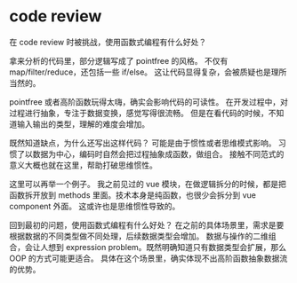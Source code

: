 # code review

在 code review 时被挑战，使用函数式编程有什么好处？

拿来分析的代码里，部分逻辑写成了 pointfree 的风格。
不仅有 map/filter/reduce，还包括一些 if/else。
这让代码显得复杂，会被质疑也是理所当然的。

pointfree 或者高阶函数玩得太嗨，确实会影响代码的可读性。
在开发过程中，对过程进行抽象，专注于数据变换，感觉写得很流畅。
但是在看代码的时候，不知道输入输出的类型，理解的难度会增加。

既然知道缺点，为什么还写出这样代码？
可能是由于惯性或者思维模式影响。
习惯了以数据为中心，编码时自然会把过程抽象成函数，做组合。
接触不同范式的意义大概也就在这里，帮助打破思维惯性。

这里可以再举一个例子。
我之前见过的 vue 模块，在做逻辑拆分的时候，都是把函数拆开放到 methods 里面。技术本身是纯函数，也很少会拆分到 vue component 外面。
这或许也是思维惯性导致的。

回到最初的问题，使用函数式编程有什么好处？
在之前的具体场景里，需求是要根据数据的不同类型做不同处理，后续数据类型会增加。
数据与操作的二维组合，会让人想到 expression problem。既然明确知道只有数据类型会扩展，那么 OOP 的方式可能更适合。
具体在这个场景里，确实体现不出高阶函数抽象数据流的优势。
